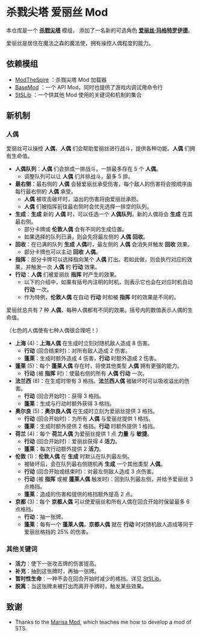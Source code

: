 # 杀戮尖塔 爱丽丝 Mod

本仓库是一个 [**杀戮尖塔**](https://store.steampowered.com/app/646570/Slay_the_Spire/) 模组，
添加了一名新的可选角色 [**爱丽丝·玛格特罗伊德**](https://zh.moegirl.org.cn/%E7%88%B1%E4%B8%BD%E4%B8%9D%C2%B7%E7%8E%9B%E6%A0%BC%E7%89%B9%E7%BD%97%E4%BE%9D%E5%BE%B7/)。

爱丽丝是居住在魔法之森的魔法使，拥有操控人偶程度的能力。

## 依赖模组
* [ModTheSpire](https://github.com/kiooeht/ModTheSpire) ：杀戮尖塔 Mod 加载器
* [BaseMod](https://github.com/daviscook477/BaseMod) ：一个 API Mod，同时也提供了游戏内调试用命令行
* [StSLib](https://github.com/kiooeht/StSLib) ：一个供其他 Mod 使用的关键词和机制的集合

## 新机制

### 人偶

爱丽丝可以操控 **人偶**，**人偶** 们会帮助爱丽丝进行战斗，提供各种功能。**人偶** 们拥有生命值。
- **人偶队列**：**人偶** 们会排成一排战斗，一排最多存在 5 个 **人偶**。
  - 调整队列可以让 **人偶** 们并排战斗，最多 5 排。
- **最右侧**：最右侧的 **人偶** 会替爱丽丝承受伤害，每个敌人的伤害将会按顺序由每行最右侧的 **人偶** 承受。
  - **人偶** 被攻击破坏时，溢出的伤害将由爱丽丝承担。
  - **人偶** 们被指挥前往最右侧时会优先选择一排空的队列。
- **生成**：**生成** 新的 **人偶** 时，可以任选一个 **人偶队列**，新的人偶将会 **生成** 在其最右侧。
  - 部分卡牌或 **伦敦人偶** 会有不同的生成位置。
  - 如果选择的队列已满，则会先将最左侧的 **人偶** **回收**。
- **回收**：在已满的队列 **生成** **人偶**时，最左侧的 **人偶** 会消失并触发 **回收** 效果。
  - 部分卡牌也可以主动 **回收** **人偶**。
- **指挥**：部分卡牌可以选择指向某个 **人偶** 打出。若如此做，则会执行对应的效果，并触发一次 **人偶** 的 **行动** 效果。
- **行动**：**人偶** 们被爱丽丝 **指挥** 时产生的效果。
  - 以下的介绍中，如果有括号内注明的时机，则表示它也会在对应时机自动 **行动** 一次。
  - 作为特例，**伦敦人偶** 在自动 **行动** 时和被 **指挥** 时的效果是不同的。

爱丽丝总共有 7 种 **人偶**，每种人偶都有不同的效果。括号内的数值表示人偶的生命值。

（七色的人偶使有七种人偶很合理吧！）

- **上海** (4)：**上海人偶** 在生成时立刻对随机敌人造成 8 伤害。
  - **行动** (回合结束时)：对所有敌人造成 2 伤害。
  - **蓬莱**：生成时额外造成 4 伤害，**行动** 时额外造成 2 伤害。
- **蓬莱** (5)：每个 **蓬莱人偶** 存在时，将使其他类型 **人偶** 拥有更强的能力。
  - **行动** (被 **指挥** 时)：使最右侧的所有 **人偶** **行动** 一次。
- **法兰西** (8)：在生成时带有 3 格挡。**法兰西人偶** 被破坏时可以吸收溢出的伤害。
  - **行动** (回合开始时)：获得 3 格挡。
  - **蓬莱**：生成与行动时额外获得 3 格挡。
- **奥尔良** (5)：**奥尔良人偶** 在生成时立刻为爱丽丝提供 3 格挡。
  - **行动** (回合开始时)：为所有 **人偶** 与爱丽丝提供 1 格挡。
  - **蓬莱**：生成时额外提供 2 格挡。**行动** 时额外提供 1 格挡。
- **荷兰** (4)：每个 **荷兰人偶** 为爱丽丝提供 1 点 **力量** 与 **敏捷**。
  - **行动** (回合开始时)：爱丽丝获得 4 **活力**。
  - **蓬莱**：每次行动额外提供 2 **活力**。
- **伦敦** (1)：**伦敦人偶** 在 **生成** 时默认在队列最左侧。
  - 被破坏后，会在队列最右侧随机再 **生成** 一个其他类型 **人偶**。
  - **行动** (回合开始或结束时)：对最左侧敌人造成 3 点伤害。
  - **行动** (被 **指挥** 或被 **蓬莱人偶** 触发时)：回到队列最左侧，并给予爱丽丝 3 点格挡。
  - **蓬莱**：造成的伤害和提供的格挡额外提高 2 点。
- **京都** (3)：每个 **京都人偶** 可以使爱丽丝和所有人偶在回合开始时保留最多 6 点格挡。
  - **行动**：抽一张牌。
  - **蓬莱**：每有一个 **蓬莱人偶**，**京都人偶** 就在 **行动** 时对随机敌人造成等同于爱丽丝格挡的 25% 的伤害。

### 其他关键词

- **活力**：使下一张攻击牌的伤害提高。
- **补充**：抽到这张牌时，再抽一张牌。
- **暂时性生命**：一种不会在回合开始时减少的格挡。详见 [StSLib](https://github.com/kiooeht/StSLib)。
- **脱离**：当这张牌未被打出而离开手牌时，触发某些效果。

## 致谢
  - Thanks to the [Marisa Mod](https://github.com/lf201014/STS_ThMod_MRS), which teaches me how to develop a mod of STS.
